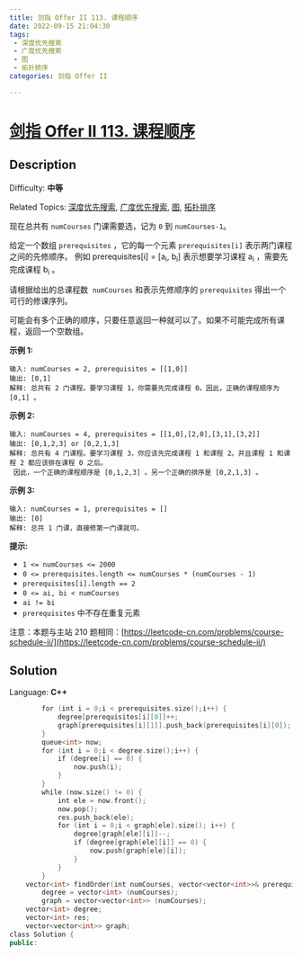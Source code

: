 ```yaml
---
title: 剑指 Offer II 113. 课程顺序
date: 2022-09-15 21:04:30
tags:
 - 深度优先搜索
 - 广度优先搜索
 - 图
 - 拓扑排序
categories: 剑指 Offer II

---
```


# [剑指 Offer II 113\. 课程顺序](https://leetcode.cn/problems/QA2IGt/)

## Description

Difficulty: **中等**  

Related Topics: [深度优先搜索](https://leetcode.cn/tag/depth-first-search/), [广度优先搜索](https://leetcode.cn/tag/breadth-first-search/), [图](https://leetcode.cn/tag/graph/), [拓扑排序](https://leetcode.cn/tag/topological-sort/)


现在总共有 `numCourses` 门课需要选，记为 `0` 到 `numCourses-1`。

给定一个数组 `prerequisites` ，它的每一个元素 `prerequisites[i]` 表示两门课程之间的先修顺序。 例如 prerequisites[i] = [a<sub>i</sub>, b<sub>i</sub>] 表示想要学习课程 a<sub>i</sub> ，需要先完成课程 b<sub>i</sub> 。

请根据给出的总课程数  `numCourses` 和表示先修顺序的 `prerequisites` 得出一个可行的修课序列。

可能会有多个正确的顺序，只要任意返回一种就可以了。如果不可能完成所有课程，返回一个空数组。

**示例 1:**

```
输入: numCourses = 2, prerequisites = [[1,0]] 
输出: [0,1]
解释: 总共有 2 门课程。要学习课程 1，你需要先完成课程 0。因此，正确的课程顺序为 [0,1] 。
```

**示例 2:**

```
输入: numCourses = 4, prerequisites = [[1,0],[2,0],[3,1],[3,2]]
输出: [0,1,2,3] or [0,2,1,3]
解释: 总共有 4 门课程。要学习课程 3，你应该先完成课程 1 和课程 2。并且课程 1 和课程 2 都应该排在课程 0 之后。
 因此，一个正确的课程顺序是 [0,1,2,3] 。另一个正确的排序是 [0,2,1,3] 。
```

**示例 3:**

```
输入: numCourses = 1, prerequisites = [] 
输出: [0]
解释: 总共 1 门课，直接修第一门课就可。
```

**提示:**

*   `1 <= numCourses <= 2000`
*   `0 <= prerequisites.length <= numCourses * (numCourses - 1)`
*   `prerequisites[i].length == 2`
*   `0 <= ai, bi < numCourses`
*   `ai != bi`
*   `prerequisites` 中不存在重复元素

注意：本题与主站 210 题相同：[https://leetcode-cn.com/problems/course-schedule-ii/](https://leetcode-cn.com/problems/course-schedule-ii/)


## Solution

Language: **C++**

```c++
        for (int i = 0;i < prerequisites.size();i++) {
            degree[prerequisites[i][0]]++;
            graph[prerequisites[i][1]].push_back(prerequisites[i][0]);
        }
        queue<int> now;
        for (int i = 0;i < degree.size();i++) {
            if (degree[i] == 0) {
                now.push(i);
            }
        }
        while (now.size() != 0) {
            int ele = now.front();
            now.pop();
            res.push_back(ele);
            for (int i = 0;i < graph[ele].size(); i++) {
                degree[graph[ele][i]]--;
                if (degree[graph[ele][i]] == 0) {
                    now.push(graph[ele][i]);
                }
            }
        }
    vector<int> findOrder(int numCourses, vector<vector<int>>& prerequisites) {
        degree = vector<int> (numCourses);
        graph = vector<vector<int>> (numCourses);
    vector<int> degree;
    vector<int> res;
    vector<vector<int>> graph;
class Solution {
public:
```